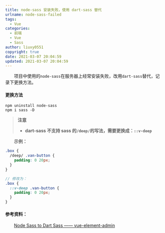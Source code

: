 ```yaml
---
title: node-sass 安装失败，使用 dart-sass 替代
urlname: node-sass-failed
tags:
  - Vue
categories:
  - 前端
  - Vue
  - Sass
author: liuxy0551
copyright: true
date: 2021-03-07 20:04:59
updated: 2021-03-07 20:04:59
---
```


&emsp;&emsp;项目中使用的`node-sass`在服务器上经常安装失败，改用`dart-sass`替代，记录下更换方法。

<!--more-->



#### 更换方法

```
npm uninstall node-sass
npm i sass -D
```

>**注意**
>* **dart-sass 不支持 sass 的`/deep/`的写法，需要更换成：`::v-deep`**

&emsp;&emsp;示例：

```scss
.box {
  /deep/ .van-button {
    padding: 0 20px;
  }
}

// 修改为：
.box {
  ::v-deep .van-button {
    padding: 0 20px;
  }
}
```


#### 参考资料：

&emsp;&emsp;<a href="https://panjiachen.gitee.io/vue-element-admin-site/zh/guide/advanced/sass.html#node-sass-to-dart-sass" target="_black">Node Sass to Dart Sass —— vue-element-admin</a>
